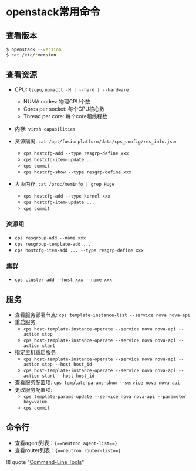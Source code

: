 # openstack常用命令

## 查看版本

```bash
$ openstack --version
$ cat /etc/*version
```

## 查看资源

- CPU: `lscpu`, `numactl -H | --hard | --hardware`
    - NUMA nodes: 物理CPU个数
    - Cores per socket: 每个CPU核心数
    - Thread per core: 每个core超线程数

- 内存: `virsh capabilities`
- 资源隔离: `cat /opt/fusionplatform/data/cps_config/res_info.json`
    - `cps hostcfg-add --type resgrp-define xxx`
    - `cps hostcfg-item-update ...`
    - `cps commit`
    - `cps hostcfg-show --type resgrp-define xxx`
- 大页内存: `cat /proc/meminfo | grep Huge`
    - `cps hostcfg-add --type kernel xxx`
    - `cps hostcfg-item-update ...`
    - `cps commit`

### 资源组

- `cps resgroup-add --name xxx`
- `cps resgroup-template-add ...`
- `cps hostcfg-item-add ... --type resgrp-define xxx`

### 集群

- `cps cluster-add --host xxx --name xxx`

## 服务

- 查看服务部署节点: `cps template-instance-list --service nova nova-api`
- 重启服务:
    - `cps host-template-instance-operate --service nova nova-api --action stop`
    - `cps host-template-instance-operate --service nova nova-api --action start`
- 指定主机重启服务
    - `cps host-template-instance-operate --service nova nova-api --action stop --host host_id`
    - `cps host-template-instance-operate --service nova nova-api --action start --host host_id`
- 查看服务配置项: `cps template-params-show --service nova nova-api`
- 更改服务配置项:
    - `cps template-params-update --service nova nova-api --parameter key=value`
    - `cps commit`


## 命令行

- 查看agent列表：`{==neutron agent-list==}`
- 查看router列表：`{==neutron router-list==}`


!!! quote "[Command-Line Tools](https://docs.openstack.org/operations-guide/ops-lay-of-the-land.html#command-line-tools)"
